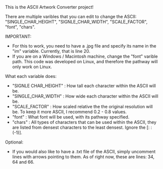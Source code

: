 This is the ASCII Artwork Converter project!

There are multiple varibles that you can edit to change the ASCII:
"SINGLE_CHAR_HEIGHT", "SIGNLE_CHAR_WIDTH", "SCALE_FACTOR", "font", "chars".

IMPORTANT:
- For this to work, you need to have a .jpg file and specify its name in the "im" variable. Currently, that is line 20.
- If you are on a Windows / Macintosh machine, change the "font" varible path. This code was developed on Linux, and therefore the pathway will only work on Linux.

What each variable does:
- "SIGNLE CHAR_HEIGHT" : How tall each character within the ASCII will be.
- "SINGLE_CHAR_WIDTH" : How wide each character within the ASCII will be.
- "SCALE_FACTOR" : How scaled relative the the original resolution will be. To keep it more ASCII, I recommend 0.2 - 0.8 values.
- "font" : What font will be used, with its pathway specified.
- "chars" : All types of characters that can be used within the ASCII, they are listed from densest characters to the least densest. Ignore the [: : (-1)].

Optional:
- If you would also like to have a .txt file of the ASCII, simply uncomment lines with arrows pointing to them. As of right now, these are lines: 34, 64 and 66. 
